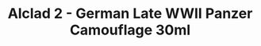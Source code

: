 ---
layout: product
title: "Alclad 2 - German Late WWII Panzer Camouflage 30ml"
price: "TBA" 
desc: "N/A"
img_path: "/assets/img/ALCESET011.jpg"
brand: "N/A"
available: false
special_offer: false
new: false
soon: false
cat: "040000"
subcat: "040300"
subsubcat: "0N/A"
sifra: "ALCESET011"
popular: false
---